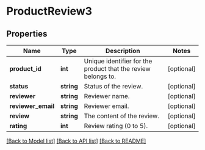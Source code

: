 # ProductReview3

## Properties
Name | Type | Description | Notes
------------ | ------------- | ------------- | -------------
**product_id** | **int** | Unique identifier for the product that the review belongs to. | [optional] 
**status** | **string** | Status of the review. | [optional] 
**reviewer** | **string** | Reviewer name. | [optional] 
**reviewer_email** | **string** | Reviewer email. | [optional] 
**review** | **string** | The content of the review. | [optional] 
**rating** | **int** | Review rating (0 to 5). | [optional] 

[[Back to Model list]](../../README.md#documentation-for-models) [[Back to API list]](../../README.md#documentation-for-api-endpoints) [[Back to README]](../../README.md)

